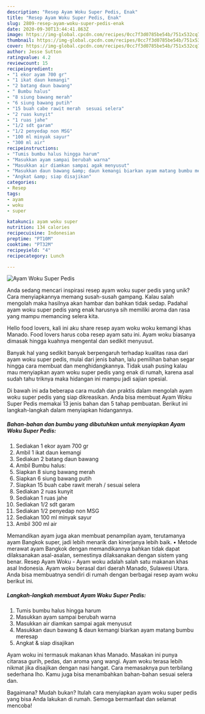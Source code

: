 ```yaml
---
description: "Resep Ayam Woku Super Pedis, Enak"
title: "Resep Ayam Woku Super Pedis, Enak"
slug: 2809-resep-ayam-woku-super-pedis-enak
date: 2020-09-30T13:44:41.863Z
image: https://img-global.cpcdn.com/recipes/0cc7f3d0785be54b/751x532cq70/ayam-woku-super-pedis-foto-resep-utama.jpg
thumbnail: https://img-global.cpcdn.com/recipes/0cc7f3d0785be54b/751x532cq70/ayam-woku-super-pedis-foto-resep-utama.jpg
cover: https://img-global.cpcdn.com/recipes/0cc7f3d0785be54b/751x532cq70/ayam-woku-super-pedis-foto-resep-utama.jpg
author: Jesse Sutton
ratingvalue: 4.2
reviewcount: 15
recipeingredient:
- "1 ekor ayam 700 gr"
- "1 ikat daun kemangi"
- "2 batang daun bawang"
- " Bumbu halus"
- "8 siung bawang merah"
- "6 siung bawang putih"
- "15 buah cabe rawit merah  sesuai selera"
- "2 ruas kunyit"
- "1 ruas jahe"
- "1/2 sdt garam"
- "1/2 penyedap non MSG"
- "100 ml minyak sayur"
- "300 ml air"
recipeinstructions:
- "Tumis bumbu halus hingga harum"
- "Masukkan ayam sampai berubah warna"
- "Masukkan air diamkan sampai agak menyusut"
- "Masukkan daun bawang &amp; daun kemangi biarkan ayam matang bumbu meresap"
- "Angkat &amp; siap disajikan"
categories:
- Resep
tags:
- ayam
- woku
- super

katakunci: ayam woku super 
nutrition: 134 calories
recipecuisine: Indonesian
preptime: "PT10M"
cooktime: "PT32M"
recipeyield: "4"
recipecategory: Lunch

---
```



![Ayam Woku Super Pedis](https://img-global.cpcdn.com/recipes/0cc7f3d0785be54b/751x532cq70/ayam-woku-super-pedis-foto-resep-utama.jpg)

Anda sedang mencari inspirasi resep ayam woku super pedis yang unik? Cara menyiapkannya memang susah-susah gampang. Kalau salah mengolah maka hasilnya akan hambar dan bahkan tidak sedap. Padahal ayam woku super pedis yang enak harusnya sih memiliki aroma dan rasa yang mampu memancing selera kita.

Hello food lovers, kali ini aku share resep ayam woku woku kemangi khas Manado. Food lovers harus coba resep ayam satu ini. Ayam woku biasanya dimasak hingga kuahnya mengental dan sedikit menyusut.

Banyak hal yang sedikit banyak berpengaruh terhadap kualitas rasa dari ayam woku super pedis, mulai dari jenis bahan, lalu pemilihan bahan segar hingga cara membuat dan menghidangkannya. Tidak usah pusing kalau mau menyiapkan ayam woku super pedis yang enak di rumah, karena asal sudah tahu triknya maka hidangan ini mampu jadi sajian spesial.


Di bawah ini ada beberapa cara mudah dan praktis dalam mengolah ayam woku super pedis yang siap dikreasikan. Anda bisa membuat Ayam Woku Super Pedis memakai 13 jenis bahan dan 5 tahap pembuatan. Berikut ini langkah-langkah dalam menyiapkan hidangannya.

<!--inarticleads1-->

##### Bahan-bahan dan bumbu yang dibutuhkan untuk menyiapkan Ayam Woku Super Pedis:

1. Sediakan 1 ekor ayam 700 gr
1. Ambil 1 ikat daun kemangi
1. Sediakan 2 batang daun bawang
1. Ambil  Bumbu halus:
1. Siapkan 8 siung bawang merah
1. Siapkan 6 siung bawang putih
1. Siapkan 15 buah cabe rawit merah / sesuai selera
1. Sediakan 2 ruas kunyit
1. Sediakan 1 ruas jahe
1. Sediakan 1/2 sdt garam
1. Sediakan 1/2 penyedap non MSG
1. Sediakan 100 ml minyak sayur
1. Ambil 300 ml air


Memandikan ayam juga akan membuat penampilan ayam, terutamanya ayam Bangkok super, jadi lebih menarik dan kinerjanya lebih baik. • Metode merawat ayam Bangkok dengan memandikannya bahkan tidak dapat dilaksanakan asal-asalan, semestinya dilaksanakan dengan sistem yang benar. Resep Ayam Woku - Ayam woku adalah salah satu makanan khas asal Indonesia. Ayam woku berasal dari daerah Manado, Sulawesi Utara. Anda bisa membuatnya sendiri di rumah dengan berbagai resep ayam woku berikut ini. 

<!--inarticleads2-->

##### Langkah-langkah membuat Ayam Woku Super Pedis:

1. Tumis bumbu halus hingga harum
1. Masukkan ayam sampai berubah warna
1. Masukkan air diamkan sampai agak menyusut
1. Masukkan daun bawang &amp; daun kemangi biarkan ayam matang bumbu meresap
1. Angkat &amp; siap disajikan


Ayam woku ini termasuk makanan khas Manado. Masakan ini punya citarasa gurih, pedas, dan aroma yang wangi. Ayam woku terasa lebih nikmat jika disajikan dengan nasi hangat. Cara memasaknya pun terbilang sederhana lho. Kamu juga bisa menambahkan bahan-bahan sesuai selera dan. 

Bagaimana? Mudah bukan? Itulah cara menyiapkan ayam woku super pedis yang bisa Anda lakukan di rumah. Semoga bermanfaat dan selamat mencoba!
